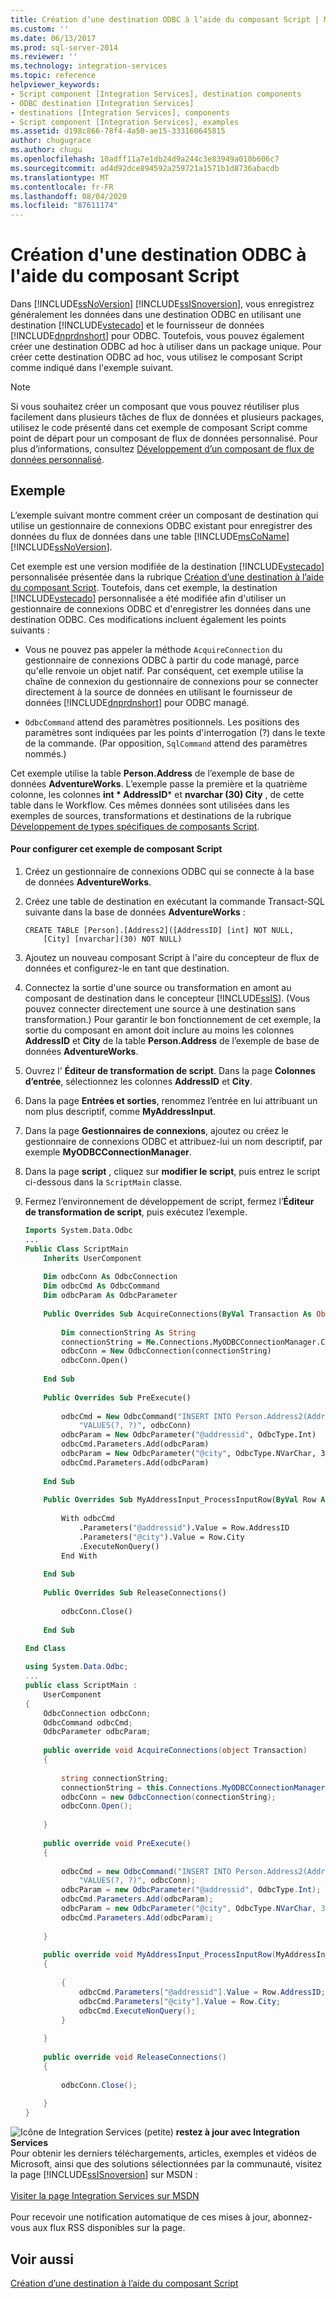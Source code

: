 ```yaml
---
title: Création d’une destination ODBC à l’aide du composant Script | Microsoft Docs
ms.custom: ''
ms.date: 06/13/2017
ms.prod: sql-server-2014
ms.reviewer: ''
ms.technology: integration-services
ms.topic: reference
helpviewer_keywords:
- Script component [Integration Services], destination components
- ODBC destination [Integration Services]
- destinations [Integration Services], components
- Script component [Integration Services], examples
ms.assetid: d198c866-78f4-4a50-ae15-333160645815
author: chugugrace
ms.author: chugu
ms.openlocfilehash: 10adff11a7e1db24d9a244c3e83949a010b606c7
ms.sourcegitcommit: ad4d92dce894592a259721a1571b1d8736abacdb
ms.translationtype: MT
ms.contentlocale: fr-FR
ms.lasthandoff: 08/04/2020
ms.locfileid: "87611174"
---
```

# <a name="creating-an-odbc-destination-with-the-script-component"></a>Création d'une destination ODBC à l'aide du composant Script
  Dans [!INCLUDE[ssNoVersion](../../includes/ssnoversion-md.md)] [!INCLUDE[ssISnoversion](../../includes/ssisnoversion-md.md)], vous enregistrez généralement les données dans une destination ODBC en utilisant une destination [!INCLUDE[vstecado](../../includes/vstecado-md.md)] et le fournisseur de données [!INCLUDE[dnprdnshort](../../includes/dnprdnshort-md.md)] pour ODBC. Toutefois, vous pouvez également créer une destination ODBC ad hoc à utiliser dans un package unique. Pour créer cette destination ODBC ad hoc, vous utilisez le composant Script comme indiqué dans l'exemple suivant.  
  
> [!NOTE]  
>  Si vous souhaitez créer un composant que vous pouvez réutiliser plus facilement dans plusieurs tâches de flux de données et plusieurs packages, utilisez le code présenté dans cet exemple de composant Script comme point de départ pour un composant de flux de données personnalisé. Pour plus d’informations, consultez [Développement d’un composant de flux de données personnalisé](../extending-packages-custom-objects/data-flow/developing-a-custom-data-flow-component.md).  
  
## <a name="example"></a>Exemple  
 L’exemple suivant montre comment créer un composant de destination qui utilise un gestionnaire de connexions ODBC existant pour enregistrer des données du flux de données dans une table [!INCLUDE[msCoName](../../includes/msconame-md.md)] [!INCLUDE[ssNoVersion](../../includes/ssnoversion-md.md)].  
  
 Cet exemple est une version modifiée de la destination [!INCLUDE[vstecado](../../includes/vstecado-md.md)] personnalisée présentée dans la rubrique [Création d’une destination à l’aide du composant Script](../extending-packages-scripting-data-flow-script-component-types/creating-a-destination-with-the-script-component.md). Toutefois, dans cet exemple, la destination [!INCLUDE[vstecado](../../includes/vstecado-md.md)] personnalisée a été modifiée afin d'utiliser un gestionnaire de connexions ODBC et d'enregistrer les données dans une destination ODBC. Ces modifications incluent également les points suivants :  
  
-   Vous ne pouvez pas appeler la méthode `AcquireConnection` du gestionnaire de connexions ODBC à partir du code managé, parce qu'elle renvoie un objet natif. Par conséquent, cet exemple utilise la chaîne de connexion du gestionnaire de connexions pour se connecter directement à la source de données en utilisant le fournisseur de données [!INCLUDE[dnprdnshort](../../includes/dnprdnshort-md.md)] pour ODBC managé.  
  
-   `OdbcCommand` attend des paramètres positionnels. Les positions des paramètres sont indiquées par les points d'interrogation (?) dans le texte de la commande. (Par opposition, `SqlCommand` attend des paramètres nommés.)  
  
 Cet exemple utilise la table **Person.Address** de l’exemple de base de données **AdventureWorks**. L’exemple passe la première et la quatrième colonne, les colonnes **int * AddressID*** et **nvarchar (30) City** , de cette table dans le Workflow. Ces mêmes données sont utilisées dans les exemples de sources, transformations et destinations de la rubrique [Développement de types spécifiques de composants Script](../extending-packages-scripting-data-flow-script-component-types/developing-specific-types-of-script-components.md).  
  
#### <a name="to-configure-this-script-component-example"></a>Pour configurer cet exemple de composant Script  
  
1.  Créez un gestionnaire de connexions ODBC qui se connecte à la base de données **AdventureWorks**.  
  
2.  Créez une table de destination en exécutant la commande Transact-SQL suivante dans la base de données **AdventureWorks** :  
  
    ```  
    CREATE TABLE [Person].[Address2]([AddressID] [int] NOT NULL,  
        [City] [nvarchar](30) NOT NULL)  
    ```  
  
3.  Ajoutez un nouveau composant Script à l'aire du concepteur de flux de données et configurez-le en tant que destination.  
  
4.  Connectez la sortie d'une source ou transformation en amont au composant de destination dans le concepteur [!INCLUDE[ssIS](../../includes/ssis-md.md)]. (Vous pouvez connecter directement une source à une destination sans transformation.) Pour garantir le bon fonctionnement de cet exemple, la sortie du composant en amont doit inclure au moins les colonnes **AddressID** et **City** de la table **Person.Address** de l’exemple de base de données **AdventureWorks**.  
  
5.  Ouvrez l' **Éditeur de transformation de script**. Dans la page **Colonnes d’entrée**, sélectionnez les colonnes **AddressID** et **City**.  
  
6.  Dans la page **Entrées et sorties**, renommez l’entrée en lui attribuant un nom plus descriptif, comme **MyAddressInput**.  
  
7.  Dans la page **Gestionnaires de connexions**, ajoutez ou créez le gestionnaire de connexions ODBC et attribuez-lui un nom descriptif, par exemple **MyODBCConnectionManager**.  
  
8.  Dans la page **script** , cliquez sur **modifier le script**, puis entrez le script ci-dessous dans la `ScriptMain` classe.  
  
9. Fermez l’environnement de développement de script, fermez l’**Éditeur de transformation de script**, puis exécutez l’exemple.  
  
    ```vb  
    Imports System.Data.Odbc  
    ...  
    Public Class ScriptMain  
        Inherits UserComponent  
  
        Dim odbcConn As OdbcConnection  
        Dim odbcCmd As OdbcCommand  
        Dim odbcParam As OdbcParameter  
  
        Public Overrides Sub AcquireConnections(ByVal Transaction As Object)  
  
            Dim connectionString As String  
            connectionString = Me.Connections.MyODBCConnectionManager.ConnectionString  
            odbcConn = New OdbcConnection(connectionString)  
            odbcConn.Open()  
  
        End Sub  
  
        Public Overrides Sub PreExecute()  
  
            odbcCmd = New OdbcCommand("INSERT INTO Person.Address2(AddressID, City) " & _  
                "VALUES(?, ?)", odbcConn)  
            odbcParam = New OdbcParameter("@addressid", OdbcType.Int)  
            odbcCmd.Parameters.Add(odbcParam)  
            odbcParam = New OdbcParameter("@city", OdbcType.NVarChar, 30)  
            odbcCmd.Parameters.Add(odbcParam)  
  
        End Sub  
  
        Public Overrides Sub MyAddressInput_ProcessInputRow(ByVal Row As MyAddressInputBuffer)  
  
            With odbcCmd  
                .Parameters("@addressid").Value = Row.AddressID  
                .Parameters("@city").Value = Row.City  
                .ExecuteNonQuery()  
            End With  
  
        End Sub  
  
        Public Overrides Sub ReleaseConnections()  
  
            odbcConn.Close()  
  
        End Sub  
  
    End Class  
    ```  
  
    ```csharp  
    using System.Data.Odbc;  
    ...  
    public class ScriptMain :  
        UserComponent  
    {  
        OdbcConnection odbcConn;  
        OdbcCommand odbcCmd;  
        OdbcParameter odbcParam;  
  
        public override void AcquireConnections(object Transaction)  
        {  
  
            string connectionString;  
            connectionString = this.Connections.MyODBCConnectionManager.ConnectionString;  
            odbcConn = new OdbcConnection(connectionString);  
            odbcConn.Open();  
  
        }  
  
        public override void PreExecute()  
        {  
  
            odbcCmd = new OdbcCommand("INSERT INTO Person.Address2(AddressID, City) " +  
                "VALUES(?, ?)", odbcConn);  
            odbcParam = new OdbcParameter("@addressid", OdbcType.Int);  
            odbcCmd.Parameters.Add(odbcParam);  
            odbcParam = new OdbcParameter("@city", OdbcType.NVarChar, 30);  
            odbcCmd.Parameters.Add(odbcParam);  
  
        }  
  
        public override void MyAddressInput_ProcessInputRow(MyAddressInputBuffer Row)  
        {  
  
            {  
                odbcCmd.Parameters["@addressid"].Value = Row.AddressID;  
                odbcCmd.Parameters["@city"].Value = Row.City;  
                odbcCmd.ExecuteNonQuery();  
            }  
  
        }  
  
        public override void ReleaseConnections()  
        {  
  
            odbcConn.Close();  
  
        }  
    }  
    ```  
  
![Icône de Integration Services (petite)](../media/dts-16.gif "Icône Integration Services (petite)")  **restez à jour avec Integration Services**<br /> Pour obtenir les derniers téléchargements, articles, exemples et vidéos de Microsoft, ainsi que des solutions sélectionnées par la communauté, visitez la page [!INCLUDE[ssISnoversion](../../includes/ssisnoversion-md.md)] sur MSDN :<br /><br /> [Visiter la page Integration Services sur MSDN](https://go.microsoft.com/fwlink/?LinkId=136655)<br /><br /> Pour recevoir une notification automatique de ces mises à jour, abonnez-vous aux flux RSS disponibles sur la page.  
  
## <a name="see-also"></a>Voir aussi  
 [Création d’une destination à l’aide du composant Script](../extending-packages-scripting-data-flow-script-component-types/creating-a-destination-with-the-script-component.md)  
  
  
